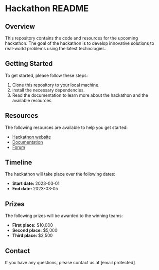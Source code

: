 # Hackathon README

## Overview

This repository contains the code and resources for the upcoming hackathon. The goal of the hackathon is to develop innovative solutions to real-world problems using the latest technologies.

## Getting Started

To get started, please follow these steps:

1. Clone this repository to your local machine.
2. Install the necessary dependencies.
3. Read the documentation to learn more about the hackathon and the available resources.

## Resources

The following resources are available to help you get started:

* [Hackathon website](https://hackathon.example.com)
* [Documentation](https://hackathon.example.com/docs)
* [Forum](https://hackathon.example.com/forum)

## Timeline

The hackathon will take place over the following dates:

* **Start date:** 2023-03-01
* **End date:** 2023-03-05

## Prizes

The following prizes will be awarded to the winning teams:

* **First place:** $10,000
* **Second place:** $5,000
* **Third place:** $2,500

## Contact

If you have any questions, please contact us at [email protected]

